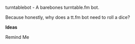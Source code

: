 turntablebot - A barebones turntable.fm bot.

Because honestly, why does a tt.fm bot need to roll a dice?



**Ideas**

Remind Me
